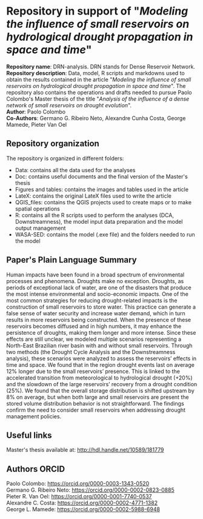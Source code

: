 # Repository in support of "*Modeling the influence of small reservoirs on hydrological drought propagation in space and time*"

**Repository name**: DRN-analysis. DRN stands for Dense Reservoir Network.\
**Repository description**: Data, model, R scripts and markdowns used to obtain the results contained in the article "*Modeling the influence of small reservoirs on hydrological drought propagation in space and time*". The repository also contains the operations and drafts needed to pursue Paolo Colombo's Master thesis of the title "*Analysis of the influence of a dense network of small reservoirs on drought evolution*".\
**Author**: Paolo Colombo\
**Co-Authors**: Germano G. Ribeiro Neto, Alexandre Cunha Costa, George Mamede, Pieter Van Oel

## Repository organization
The repository is organized in different folders:
- Data: contains all the data used for the analyses
- Doc: contains useful documents and the final version of the Master's thesis
- Figures and tables: contains the images and tables used in the article
- LateX: contains the original LateX files used to write the article
- QGIS_files: contains the QGIS projects used to create maps or to make spatial operations
- R: contains all the R scripts used to perform the analyses (DCA, Downstreamness), the model input data preparation and the model output management
- WASA-SED: contains the model (.exe file) and the folders needed to run the model

## Paper's Plain Language Summary
Human impacts have been found in a broad spectrum of environmental processes and phenomena. Droughts make no exception. Droughts, as periods of exceptional lack of water, are one of the disasters that produce the most intense environmental and socio-economic impacts. One of the most common strategies for reducing drought-related impacts is the construction of small reservoirs to store water. This practice can generate a false sense of water security and increase water demand, which in turn results in more reservoirs being constructed. When the presence of these reservoirs becomes diffused and in high numbers, it may enhance the persistence of droughts, making them longer and more intense. Since these effects are still unclear, we modeled multiple scenarios representing a North-East Brazilian river basin with and without small reservoirs. Through two methods (the Drought Cycle Analysis and the Downstreamness analysis), these scenarios were analyzed to assess the reservoirs’ effects in time and space. We found that in the region drought events last on average 12% longer due to the small reservoirs’ presence. This is linked to the accelerated transition from meteorological to hydrological drought (+20%) and the slowdown of the large reservoirs’ recovery from a drought condition (25%). We found that the overall storage distribution is shifted upstream by 8% on average, but when both large and small reservoirs are present the stored volume distribution behavior is not straightforward. The findings confirm the need to consider small reservoirs when addressing drought management policies.

## Useful links
Master's thesis available at: http://hdl.handle.net/10589/181779

## Authors ORCID
Paolo Colombo: https://orcid.org/0000-0003-1343-0520 \
Germano G. Ribeiro Neto: https://orcid.org/0000-0002-0823-0885 \
Pieter R. Van Oel: https://orcid.org/0000-0001-7740-0537 \
Alexandre C. Costa: https://orcid.org/0000-0002-4771-1382 \
George L. Mamede: https://orcid.org/0000-0002-5988-6948
